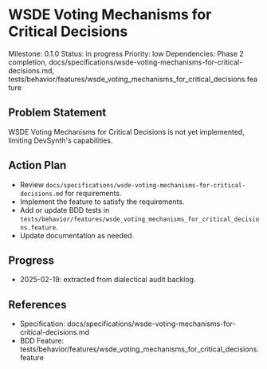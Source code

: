 # WSDE Voting Mechanisms for Critical Decisions
Milestone: 0.1.0
Status: in progress
Priority: low
Dependencies: Phase 2 completion, docs/specifications/wsde-voting-mechanisms-for-critical-decisions.md, tests/behavior/features/wsde_voting_mechanisms_for_critical_decisions.feature

## Problem Statement
WSDE Voting Mechanisms for Critical Decisions is not yet implemented, limiting DevSynth's capabilities.


## Action Plan
- Review `docs/specifications/wsde-voting-mechanisms-for-critical-decisions.md` for requirements.
- Implement the feature to satisfy the requirements.
- Add or update BDD tests in `tests/behavior/features/wsde_voting_mechanisms_for_critical_decisions.feature`.
- Update documentation as needed.

## Progress
- 2025-02-19: extracted from dialectical audit backlog.

## References
- Specification: docs/specifications/wsde-voting-mechanisms-for-critical-decisions.md
- BDD Feature: tests/behavior/features/wsde_voting_mechanisms_for_critical_decisions.feature
